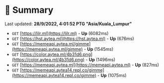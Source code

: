 # 📖 Summary
Last updated: **28/9/2022, 4:01:52 PTG "Asia/Kuala_Lumpur"**

- `GET` [https://lilr.ml](https://lilr.ml) - **Up** (6082ms)
- `GET` [https://hst.aytea.ml](https://hst.aytea.ml) - **Up** (676ms)
- `GET` [https://memeapi.aytea.ml/gimme](https://memeapi.aytea.ml/gimme) - **Up** (1545ms)
- `GET` [https://color.aytea.ml/4b31d6.png](https://color.aytea.ml/4b31d6.png) - **Up** (1496ms)
- `GET` [https://memeapi.aytea.ml](https://memeapi.aytea.ml) - **Up** (827ms)
- `GET` [https://memeapi.aytea14.repl.co/gimme](https://memeapi.aytea14.repl.co/gimme) - **Up** (1075ms)
